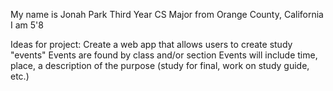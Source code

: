 My name is Jonah Park
Third Year CS Major from Orange County, California
I am 5'8

Ideas for project:
Create a web app that allows users to create study "events"
Events are found by class and/or section
Events will include time, place, a description of the purpose (study for final, work on study guide, etc.)